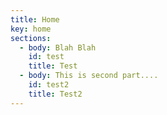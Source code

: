 ```yaml
---
title: Home
key: home
sections:
  - body: Blah Blah
    id: test
    title: Test
  - body: This is second part....
    id: test2
    title: Test2
---
```


